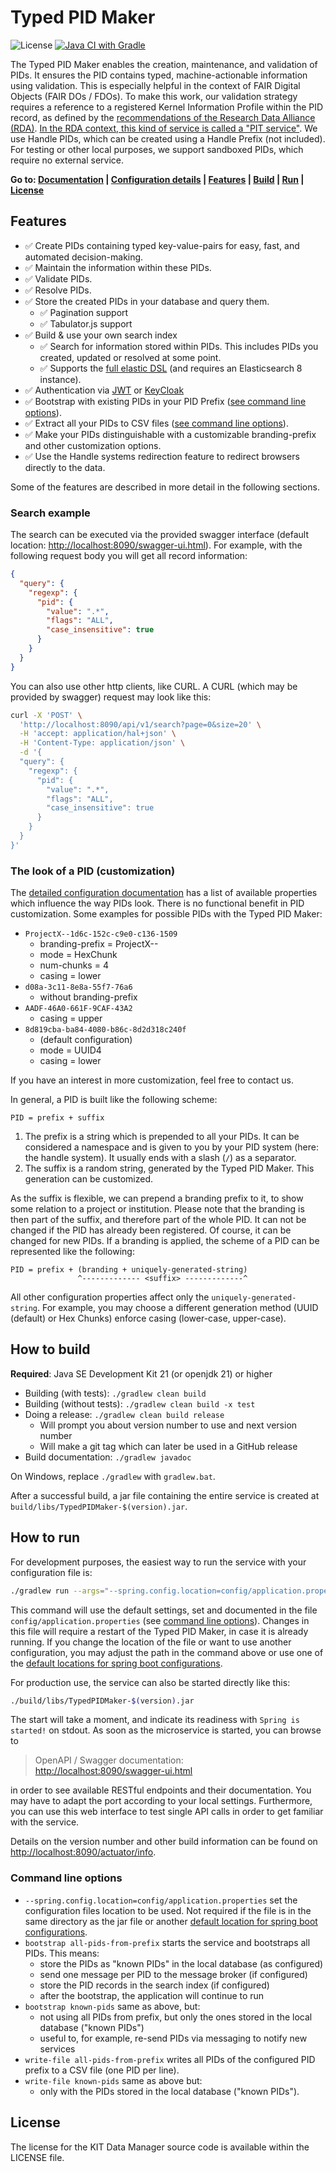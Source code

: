# Typed PID Maker

![License](https://img.shields.io/github/license/kit-data-manager/pit-service.svg) [![Java CI with Gradle](https://github.com/kit-data-manager/pit-service/actions/workflows/gradle.yml/badge.svg)](https://github.com/kit-data-manager/pit-service/actions/workflows/gradle.yml)

The Typed PID Maker enables the creation, maintenance, and validation of PIDs. It ensures the PID contains typed, machine-actionable information using validation. This is especially helpful in the context of FAIR Digital Objects (FAIR DOs / FDOs). To make this work, our validation strategy requires a reference to a registered Kernel Information Profile within the PID record, as defined by the [recommendations of the Research Data Alliance (RDA)](https://doi.org/10.15497/rda00031). [In the RDA context, this kind of service is called a "PIT service"](https://doi.org/10.15497/FDAA09D5-5ED0-403D-B97A-2675E1EBE786). We use Handle PIDs, which can be created using a Handle Prefix (not included). For testing or other local purposes, we support sandboxed PIDs, which require no external service.

**Go to: [Documentation](https://kit-data-manager.github.io/webpage/typed-pid-maker/index.html) | [Configuration details](https://github.com/kit-data-manager/pit-service/blob/master/config/application.properties) | [Features](#features) | [Build](#how-to-build) | [Run](#how-to-run) | [License](#license)**

## Features

- ✅ Create PIDs containing typed key-value-pairs for easy, fast, and automated decision-making.
- ✅ Maintain the information within these PIDs.
- ✅ Validate PIDs.
- ✅ Resolve PIDs.
- ✅ Store the created PIDs in your database and query them.
  - ✅ Pagination support
  - ✅ Tabulator.js support
- ✅ Build & use your own search index
  - ✅ Search for information stored within PIDs. This includes PIDs you created, updated or resolved at some point.
  - ✅ Supports the [full elastic DSL](https://www.elastic.co/guide/en/elasticsearch/reference/current/query-dsl.html) (and requires an Elasticsearch 8 instance).
- ✅ Authentication via [JWT](https://jwt.io/introduction) or [KeyCloak](https://www.keycloak.org/)
- ✅ Bootstrap with existing PIDs in your PID Prefix ([see command line options](#command-line-options)).
- ✅ Extract all your PIDs to CSV files ([see command line options](#command-line-options)).
- ✅ Make your PIDs distinguishable with a customizable branding-prefix and other customization options.
- ✅ Use the Handle systems redirection feature to redirect browsers directly to the data.

Some of the features are described in more detail in the following sections.

### Search example

The search can be executed via the provided swagger interface (default location: <http://localhost:8090/swagger-ui.html>). For example, with the following request body you will get all record information:

```json
{
  "query": {
    "regexp": {
      "pid": {
        "value": ".*",
        "flags": "ALL",
        "case_insensitive": true
      }
    }
  }
}
```

You can also use other http clients, like CURL. A CURL (which may be provided by swagger) request may look like this:

```bash
curl -X 'POST' \
  'http://localhost:8090/api/v1/search?page=0&size=20' \
  -H 'accept: application/hal+json' \
  -H 'Content-Type: application/json' \
  -d '{
  "query": {
    "regexp": {
      "pid": {
        "value": ".*",
        "flags": "ALL",
        "case_insensitive": true
      }
    }
  }
}'
```

### The look of a PID (customization)

The [detailed configuration documentation](https://github.com/kit-data-manager/pit-service/blob/master/config/application.properties) has a list of available properties which influence the way PIDs look. There is no functional benefit in PID customization. Some examples for possible PIDs with the Typed PID Maker:

- `ProjectX--1d6c-152c-c9e0-c136-1509`
  - branding-prefix = ProjectX--
  - mode = HexChunk
  - num-chunks = 4
  - casing = lower
- `d08a-3c11-8e8a-55f7-76a6`
  - without branding-prefix
- `AADF-46A0-661F-9CAF-43A2`
  - casing = upper
- `8d819cba-ba84-4080-b86c-8d2d318c240f`
  - (default configuration)
  - mode = UUID4
  - casing = lower

If you have an interest in more customization, feel free to contact us.

In general, a PID is built like the following scheme:

```
PID = prefix + suffix
```

1. The prefix is a string which is prepended to all your PIDs. It can be considered a namespace and is given to you by your PID system (here: the handle system). It usually ends with a slash (`/`) as a separator.
2. The suffix is a random string, generated by the Typed PID Maker. This generation can be customized.

As the suffix is flexible, we can prepend a branding prefix to it, to show some relation to a project or institution. Please note that the branding is then part of the suffix, and therefore part of the whole PID. It can not be changed if the PID has already been registered. Of course, it can be changed for new PIDs. If a branding is applied, the scheme of a PID can be represented like the following:

```
PID = prefix + (branding + uniquely-generated-string)
               ^------------- <suffix> -------------^
```

All other configuration properties affect only the `uniquely-generated-string`. For example, you may choose a different generation method (UUID (default) or Hex Chunks) enforce casing (lower-case, upper-case).

## How to build

**Required**: Java SE Development Kit 21 (or openjdk 21) or higher

- Building (with tests): `./gradlew clean build`
- Building (without tests): `./gradlew clean build -x test`
- Doing a release: `./gradlew clean build release`
  - Will prompt you about version number to use and next version number
  - Will make a git tag which can later be used in a GitHub release
- Build documentation: `./gradlew javadoc`

On Windows, replace `./gradlew` with `gradlew.bat`.

After a successful build, a jar file containing the entire service is created at `build/libs/TypedPIDMaker-$(version).jar`.

## How to run

For development purposes, the easiest way to run the service with your configuration file is:

```bash
./gradlew run --args="--spring.config.location=config/application.properties"
```

This command will use the default settings, set and documented in the file `config/application.properties` (see [command line options](#command-line-options)). Changes in this file will require a restart of the Typed PID Maker, in case it is already running. If you change the location of the file or want to use another configuration, you may adjust the path in the command above or use one of the [default locations for spring boot configurations](https://docs.spring.io/spring-boot/reference/features/external-config.html#:~:text=config%20data%20files%20are%20considered%20in%20the%20following%20order%3A).

For production use, the service can also be started directly like this:

```bash
./build/libs/TypedPIDMaker-$(version).jar
```

The start will take a moment, and indicate its readiness with `Spring is started!` on stdout. As soon as the microservice is started, you can browse to

> OpenAPI / Swagger documentation:  
> <http://localhost:8090/swagger-ui.html>

in order to see available RESTful endpoints and their documentation. You may have to adapt the port according to your local settings.  Furthermore, you can use this web interface to test single API calls in order to get familiar with the service.

Details on the version number and other build information can be found on <http://localhost:8090/actuator/info>.

### Command line options

- `--spring.config.location=config/application.properties` set the configuration files location to be used. Not required if the file is in the same directory as the jar file or another [default location for spring boot configurations](https://docs.spring.io/spring-boot/reference/features/external-config.html#:~:text=config%20data%20files%20are%20considered%20in%20the%20following%20order%3A).
- `bootstrap all-pids-from-prefix` starts the service and bootstraps all PIDs. This means:
  - store the PIDs as "known PIDs" in the local database (as configured)
  - send one message per PID to the message broker (if configured)
  - store the PID records in the search index (if configured)
  - after the bootstrap, the application will continue to run
- `bootstrap known-pids` same as above, but:
  - not using all PIDs from prefix, but only the ones stored in the local database ("known PIDs")
  - useful to, for example, re-send PIDs via messaging to notify new services
- `write-file all-pids-from-prefix` writes all PIDs of the configured PID prefix to a CSV file (one PID per line).
- `write-file known-pids` same as above but:
  - only with the PIDs stored in the local database ("known PIDs").

## License

The license for the KIT Data Manager source code is available within the LICENSE file.
